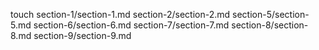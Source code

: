 touch section-1/section-1.md section-2/section-2.md section-5/section-5.md section-6/section-6.md section-7/section-7.md section-8/section-8.md section-9/section-9.md